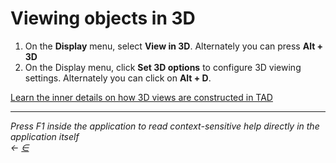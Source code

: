 # Viewing objects in 3D

1. On the **Display** menu, select **View in 3D**. Alternately you can press **Alt + 3D**
2. On the Display menu, click **Set 3D options** to configure 3D viewing settings. Alternately you can click on **Alt + D**.

[Learn the inner details on how 3D views are constructed in TAD](https://docs.teamtad.com/act3d)

***

_Press F1 inside the application to read context-sensitive help directly in the application itself_\
_←_ [_∈_](https://docs.teamtad.com/viewing\_objects\_in\_3d?do=edit)
